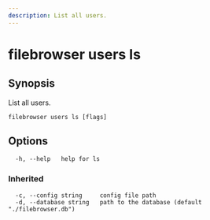 ```yaml
---
description: List all users.
---
```


# filebrowser users ls

## Synopsis

List all users.

```
filebrowser users ls [flags]
```

## Options

```
  -h, --help   help for ls
```

### Inherited

```
  -c, --config string     config file path
  -d, --database string   path to the database (default "./filebrowser.db")
```
